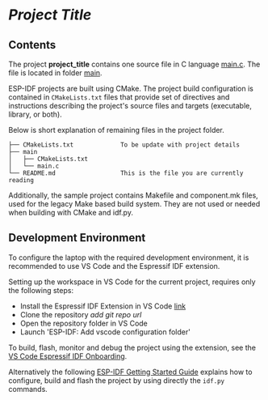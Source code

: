 # _Project Title_

## Contents

The project **project_title** contains one source file in C language [main.c](main/main.c). The file is located in folder [main](main).

ESP-IDF projects are built using CMake. The project build configuration is contained in `CMakeLists.txt`
files that provide set of directives and instructions describing the project's source files and targets
(executable, library, or both). 

Below is short explanation of remaining files in the project folder.

```
├── CMakeLists.txt             To be update with project details 
├── main
│   ├── CMakeLists.txt
│   └── main.c
└── README.md                  This is the file you are currently reading
```
Additionally, the sample project contains Makefile and component.mk files, used for the legacy Make based build system. 
They are not used or needed when building with CMake and idf.py.

## Development Environment

To configure the laptop with the required development environment, it is recommended to use VS Code and the Espressif IDF extension. 

Setting up the workspace in VS Code for the current project, requires only the following steps:

* Install the Espressif IDF Extension in VS Code [link](https://github.com/espressif/vscode-esp-idf-extension/blob/59a99375c36c2d72e1f78ed477627ea8a4976c14/docs/tutorial/install.md)
* Clone the repository _add git repo url_
* Open the repository folder in VS Code
* Launch 'ESP-IDF: Add vscode configuration folder'

To build, flash, monitor and debug the project using the extension, see the [VS Code Espressif IDF Onboarding](https://github.com/espressif/vscode-esp-idf-extension/blob/HEAD/docs/ONBOARDING.md).

Alternatively the following [ESP-IDF Getting Started Guide](https://idf.espressif.com/) explains how to configure, build and flash the project by using directly the `idf.py` commands.
